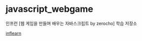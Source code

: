 # javascript_webgame

인프런 [웹 게임을 만들며 배우는 자바스크립트 by zerocho] 학습 저장소
 
[inflearn](https://www.inflearn.com/course/%EC%9E%90%EB%B0%94%EC%8A%A4%ED%81%AC%EB%A6%BD%ED%8A%B8-%EA%B2%8C%EC%9E%84-%EA%B0%9C%EB%B0%9C/dashboard)
